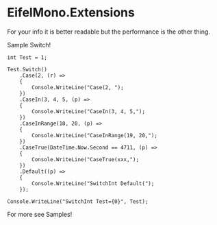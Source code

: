 EifelMono.Extensions
====================

For your info it is better readable
but the performance is the other thing.

Sample Switch!

 	int Test = 1;

    Test.Switch()
        .Case(2, (r) =>
        {
            Console.WriteLine("Case(2, ");
        })
        .CaseIn(3, 4, 5, (p) =>
        {
            Console.WriteLine("CaseIn(3, 4, 5,");
        })
        .CaseInRange(10, 20, (p) =>
        {
            Console.WriteLine("CaseInRange(19, 20,");
        })
        .CaseTrue(DateTime.Now.Second == 4711, (p) =>
        {
            Console.WriteLine("CaseTrue(xxx,");
        })
        .Default((p) =>
        {
            Console.WriteLine("SwitchInt Default(");
        });

    Console.WriteLine("SwitchInt Test={0}", Test);


For more see  Samples!


